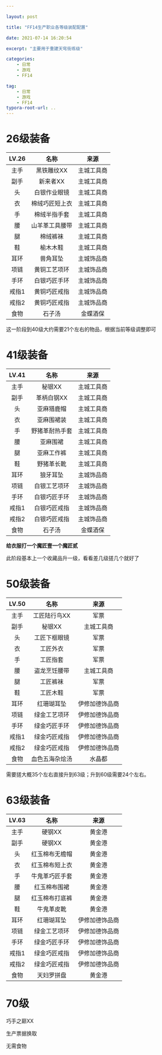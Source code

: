 ```yaml
---

layout: post

title: "FF14生产职业各等级装配配置"

date: 2021-07-14 16:20:54

excerpt: "主要用于重建天穹街练级"

categories: 
	- 日常
	- 游戏
	- FF14

tag: 
	- 日常
	- 游戏
	- FF14
typora-root-url: ..
---
```






# 26级装备

| LV.26 |      名称      |    来源    |
| :---: | :------------: | :--------: |
| 主手  |   黑铁雕纹XX   | 主城工具商 |
| 副手  |    新来者XX    | 主城工具商 |
|  头   |  白银作业眼镜  | 主城工具商 |
|  衣   | 棉绒巧匠短上衣 | 主城工具商 |
|  手   |  棉绒半指手套  | 主城工具商 |
|  腰   | 山羊革工具腰带 | 主城工具商 |
|  腿   |    棉绒裤袜    | 主城工具商 |
|  鞋   |    榆木木鞋    | 主城工具商 |
| 耳环  |    兽角耳坠    | 主城饰品商 |
| 项链  |  黄铜工艺项环  | 主城饰品商 |
| 手环  |  白银巧匠手环  | 主城饰品商 |
| 戒指1 |  黄铜巧匠戒指  | 主城饰品商 |
| 戒指2 |  黄铜巧匠戒指  | 主城饰品商 |
| 食物  |     石子汤     |  金蝶酒保  |

这一阶段到40级大约需要21个左右的物品，根据当前等级调整即可

# 41级装备

| LV.41 |      名称      |    来源    |
| :---: | :------------: | :--------: |
| 主手  |     秘银XX     | 主城工具商 |
| 副手  |   革柄白钢XX   | 主城工具商 |
|  头   |   亚麻猎鹿帽   | 主城工具商 |
|  衣   |   亚麻围裙装   | 主城工具商 |
|  手   | 野猪革耐热手套 | 主城工具商 |
|  腰   |    亚麻围裙    | 主城工具商 |
|  腿   |   亚麻工作裤   | 主城工具商 |
|  鞋   |   野猪革长靴   | 主城工具商 |
| 耳环  |    狼牙耳坠    | 主城饰品商 |
| 项链  |  白银工艺项环  | 主城饰品商 |
| 手环  |  白银巧匠手环  | 主城饰品商 |
| 戒指1 |  白银巧匠戒指  | 主城饰品商 |
| 戒指2 |  白银巧匠戒指  | 主城饰品商 |
| 食物  |     石子汤     |  金蝶酒保  |

**给衣服打一个魔匠壹一个魔匠贰**

此阶段基本上一个收藏品升一级，看看差几级搓几个就好了

# 50级装备

| LV.50 |      名称      |      来源      |
| :---: | :------------: | :------------: |
| 主手  |  工匠陆行鸟XX  |      军票      |
| 副手  |     秘银XX     |   主城工具商   |
|  头   |  工匠下框眼镜  |      军票      |
|  衣   |    工匠外衣    |      军票      |
|  手   |    工匠指套    |      军票      |
|  腰   |  盗龙烹饪腰带  |   主城工具商   |
|  腿   |    工匠裤袜    |      军票      |
|  鞋   |    工匠木鞋    |      军票      |
| 耳环  |   红珊瑚耳坠   | 伊修加德饰品商 |
| 项链  |  绿金工艺项环  | 伊修加德饰品商 |
| 手环  |  绿金巧匠手环  | 伊修加德饰品商 |
| 戒指1 |  绿金巧匠戒指  | 伊修加德饰品商 |
| 戒指2 |  绿金巧匠戒指  | 伊修加德饰品商 |
| 食物  | 血色五海杂烩汤 |     水晶都     |

需要搓大概35个左右直接升到63级；升到60级需要24个左右。

# 63级装备

| LV.63 |      名称      |      来源      |
| :---: | :------------: | :------------: |
| 主手  |     硬钢XX     |     黄金港     |
| 副手  |     硬钢XX     |     黄金港     |
|  头   | 红玉棉布无檐帽 |     黄金港     |
|  衣   | 红玉棉布短上衣 |     黄金港     |
|  手   | 牛鬼革巧匠手套 |     黄金港     |
|  腰   |  红玉棉布围裙  |     黄金港     |
|  腿   | 红玉棉布打底裤 |     黄金港     |
|  鞋   |   牛鬼革皮靴   |     黄金港     |
| 耳环  |   红珊瑚耳坠   | 伊修加德饰品商 |
| 项链  |  绿金工艺项环  | 伊修加德饰品商 |
| 手环  |  绿金巧匠手环  | 伊修加德饰品商 |
| 戒指1 |  绿金巧匠戒指  | 伊修加德饰品商 |
| 戒指2 |  绿金巧匠戒指  | 伊修加德饰品商 |
| 食物  |   天妇罗拼盘   |     黄金港     |



# 70级

巧手之巅XX

生产票据换取

无需食物
